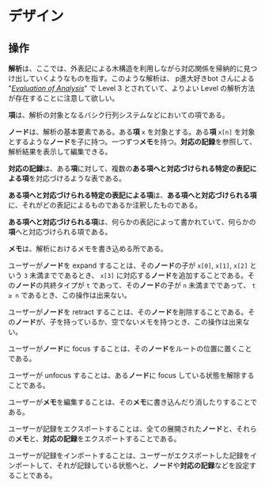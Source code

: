 # デザイン

## 操作

**解析**は、ここでは、外表記による木構造を利用しながら対応関係を帰納的に見つけ出していくようなものを指す。このような解析は、 p進大好きbot さんによる "*[Evaluation of Analysis](https://googology.wikia.org/wiki/User_blog:P%E9%80%B2%E5%A4%A7%E5%A5%BD%E3%81%8Dbot/Evaluation_of_Analysis)*" で Level 3 とされていて、よりよい Level の解析方法が存在することに注意して欲しい。

**項**は、解析の対象となるバシク行列システムなどにおいての項である。

**ノード**は、解析の基本要素である。ある**項** `x` を対象とする。ある**項** `x[n]` を対象とするような**ノード**を子に持つ。一つずつ**メモ**を持つ。**対応の記録**を参照して、解析結果を表示して編集できる。

**対応の記録**は、ある**項**に対して、複数の**ある項へと対応づけられる特定の表記による項**を対応づけるような表である。

**ある項へと対応づけられる特定の表記による項**は、**ある項へと対応づけられる項**に、それがどの表記によるものであるか注釈したものである。

**ある項へと対応づけられる項**は、何らかの表記によって書かれていて、何らかの**項**へと対応づけられる項である。

**メモ**は、解析におけるメモを書き込める所である。

ユーザーが**ノード**を expand することは、その**ノード**の子が `x[0]`, `x[1]`, `x[2]` という `3` 未満までであるとき、 `x[3]` に対応する**ノード**を追加することである。その**ノード**の共終タイプが `t` であって、その**ノード**の子が `n` 未満までであって、 `t ≥ n` であるとき、この操作は出来ない。

ユーザーが**ノード**を retract することは、その**ノード**を削除することである。その**ノード**が、子を持っているか、空でないメモを持つとき、この操作は出来ない。

ユーザーが**ノード**に focus することは、その**ノード**をルートの位置に置くことである。

ユーザーが unfocus することは、ある**ノード**に focus している状態を解除することである。

ユーザーが**メモ**を編集することは、その**メモ**に書き込んだり消したりすることである。

ユーザーが記録をエクスポートすることは、全ての展開された**ノード**と、それらの**メモ**と、**対応の記録**をエクスポートすることである。

ユーザーが記録をインポートすることは、ユーザーがエクスポートした記録をインポートして、それが記録している状態へと、**ノード**や**対応の記録**などを設定することである。
